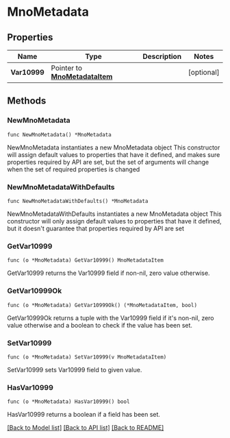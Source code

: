 # MnoMetadata

## Properties

Name | Type | Description | Notes
------------ | ------------- | ------------- | -------------
**Var10999** | Pointer to [**MnoMetadataItem**](MnoMetadataItem.md) |  | [optional] 

## Methods

### NewMnoMetadata

`func NewMnoMetadata() *MnoMetadata`

NewMnoMetadata instantiates a new MnoMetadata object
This constructor will assign default values to properties that have it defined,
and makes sure properties required by API are set, but the set of arguments
will change when the set of required properties is changed

### NewMnoMetadataWithDefaults

`func NewMnoMetadataWithDefaults() *MnoMetadata`

NewMnoMetadataWithDefaults instantiates a new MnoMetadata object
This constructor will only assign default values to properties that have it defined,
but it doesn't guarantee that properties required by API are set

### GetVar10999

`func (o *MnoMetadata) GetVar10999() MnoMetadataItem`

GetVar10999 returns the Var10999 field if non-nil, zero value otherwise.

### GetVar10999Ok

`func (o *MnoMetadata) GetVar10999Ok() (*MnoMetadataItem, bool)`

GetVar10999Ok returns a tuple with the Var10999 field if it's non-nil, zero value otherwise
and a boolean to check if the value has been set.

### SetVar10999

`func (o *MnoMetadata) SetVar10999(v MnoMetadataItem)`

SetVar10999 sets Var10999 field to given value.

### HasVar10999

`func (o *MnoMetadata) HasVar10999() bool`

HasVar10999 returns a boolean if a field has been set.


[[Back to Model list]](../README.md#documentation-for-models) [[Back to API list]](../README.md#documentation-for-api-endpoints) [[Back to README]](../README.md)


